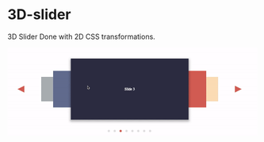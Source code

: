 # 3D-slider


3D Slider Done with 2D CSS transformations.

<p ><img src ="https://github.com/amrlabib/3d-slider/blob/master/3d-slider.gif"/></p>
